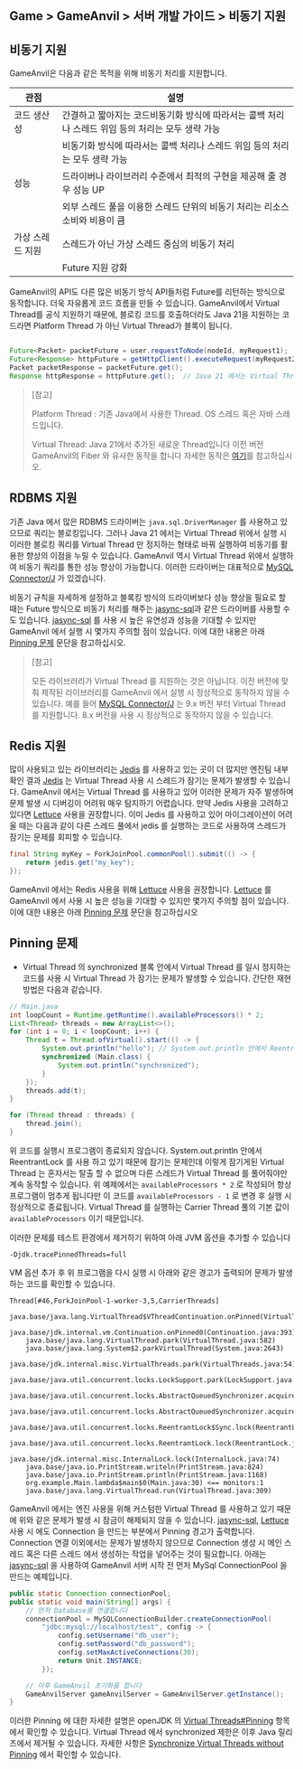 ## Game > GameAnvil > 서버 개발 가이드 > 비동기 지원

## 비동기 지원

GameAnvil은 다음과 같은 목적을 위해 비동기 처리를 지원합니다.

| 관점        | 설명                                                      |
|-----------|---------------------------------------------------------|
| 코드 생산성    | 간결하고 짧아지는 코드비동기화 방식에 따라서는 콜백 처리나 스레드 위임 등의 처리는 모두 생략 가능 |
|           | 비동기화 방식에 따라서는 콜백 처리나 스레드 위임 등의 처리는 모두 생략 가능             |
| 성능        | 드라이버나 라이브러리 수준에서 최적의 구현을 제공해 줄 경우 성능 UP                 |
|           | 외부 스레드 풀을 이용한 스레드 단위의 비동기 처리는 리소스 소비와 비용이 큼             |
| 가상 스레드 지원 | 스레드가 아닌 가상 스레드 중심의 비동기 처리                               |
|           | Future 지원 강화                                            |

GameAnvil의 API도 다른 많은 비동기 방식 API들처럼 Future를 리턴하는 방식으로 동작합니다. 더욱 자유롭게 코드 흐름을 만들 수 있습니다. GameAnvil에서 Virtual Thread를 공식 지원하기 때문에, 블로킹 코드를 호출하더라도 Java 21을 지원하는 코드라면 Platform Thread 가 아닌 Virtual Thread가 블록이 됩니다. 

```java

Future<Packet> packetFuture = user.requestToNode(nodeId, myRequest1);
Future<Response> httpFuture = getHttpClient().executeRequest(myRequest2);
Packet packetResponse = packetFuture.get();  
Response httpResponse = httpFuture.get();  // Java 21 에서는 Virtual Thread 만 블락

```

> [참고]
> 
> Platform Thread : 기존 Java에서 사용한 Thread. OS 스레드 혹은 자바 스레드입니다.
> 
> Virtual Thread: Java 21에서 추가된 새로운 Thread입니다 이전 버전 GameAnvil의 Fiber 와 유사한 동작을 합니다 자세한 동작은 [여기](https://openjdk.org/jeps/444)를 참고하십시오.


## RDBMS 지원

기존 Java 에서 많은 RDBMS 드라이버는 `java.sql.DriverManager` 를 사용하고 있으므로 쿼리는 블로킹입니다. 그러나 Java 21 에서는 Virtual Thread 위에서 실행 시 이러한 블로킹 쿼리를 Virtual Thread 만 정지하는 형태로 바꿔 실행하여 비동기를 활용한 향상의 이점을 누릴 수 있습니다. GameAnvil 역시 Virtual Thread 위에서 실행하여 비동기 쿼리를 통한 성능 향상이 가능합니다. 이러한 드라이버는 대표적으로 [MySQL Connector/J](https://github.com/mysql/mysql-connector-j) 가 있겠습니다. 

비동기 규칙을 자세하게 설정하고 블록킹 방식의 드라이버보다 성능 향상을 필요로 할 때는 Future 방식으로 비동기 처리를 해주는  [jasync-sql](https://github.com/jasync-sql/jasync-sql)과 같은 드라이버를 사용할 수 도 있습니다. [jasync-sql](https://github.com/jasync-sql/jasync-sql) 를 사용 시 높은 유연성과 성능을 기대할 수 있지만 GameAnvil 에서 실행 시 몇가지 주의할 점이 있습니다. 이에 대한 내용은 아래 [Pinning 문제](#pinning-문제) 문단을 참고하십시오.

> [참고]
>
> 모든 라이브러리가 Virtual Thread 를 지원하는 것은 아닙니다. 이전 버전에 맞춰 제작된 라이브러리를 GameAnvil 에서 실행 시 정상적으로 동작하지 않을 수 있습니다. 예를 들어 [MySQL Connector/J](https://github.com/mysql/mysql-connector-j) 는 9.x 버전 부터 Virtual Thread 를 지원합니다. 8.x 버전을 사용 시 정상적으로 동작하지 않을 수 있습니다.


## Redis 지원
많이 사용되고 있는 라이브러리는 [Jedis](https://github.com/redis/jedis) 를 사용하고 있는 곳이 더 많지만 엔진팀 내부 확인 결과 [Jedis](https://github.com/redis/jedis) 는 Virtual Thread 사용 시 스레드가 잠기는 문제가 발생할 수 있습니다. GameAnvil 에서는 Virtual Thread 를 사용하고 있어 이러한 문제가 자주 발생하며 문제 발생 시 디버깅이 어려워 매우 탐지하기 어렵습니다. 만약 Jedis 사용을 고려하고 있다면 [Lettuce](https://github.com/redis/lettuce) 사용을 권장합니다. 이미 Jedis 를 사용하고 있어 마이그레이션이 어려울 때는 다음과 같이 다른 스레드 풀에서 jedis 를 실행하는 코드로 사용하여 스레드가 잠기는 문제를 회피할 수 있습니다.

```java
final String myKey = ForkJoinPool.commonPool().submit(() -> {
    return jedis.get("my_key");
});
```

GameAnvil 에서는 Redis 사용을 위해 [Lettuce](https://github.com/redis/lettuce) 사용을 권장합니다. [Lettuce](https://github.com/redis/lettuce) 를 GameAnvil 에서 사용 시 높은 성능을 기대할 수 있지만 몇가지 주의할 점이 있습니다. 이에 대한 내용은 아래 [Pinning 문제](#_pinning-문제) 문단을 참고하십시오



## Pinning 문제
* Virtual Thread 의 synchronized 블록 안에서 Virtual Thread 를 일시 정지하는 코드를 사용 시 Virtual Thread 가 잠기는 문제가 발생할 수 있습니다. 간단한 재현 방법은 다음과 같습니다.

```java
// Main.java
int loopCount = Runtime.getRuntime().availableProcessors() * 2;
List<Thread> threads = new ArrayList<>();
for (int i = 0; i < loopCount; i++) {
    Thread t = Thread.ofVirtual().start(() -> {
        System.out.println("hello"); // System.out.println 안에서 ReentrantLock 를 사용합니다
        synchronized (Main.class) {
            System.out.println("synchronized");
        }
    });
    threads.add(t);
}

for (Thread thread : threads) {
    thread.join();
}
```
위 코드를 실행시 프로그램이 종료되지 않습니다. System.out.println 안에서 ReentrantLock 를 사용 하고 있기 때문에 잠기는 문제인데 이렇게 잠기게된 Virtual Thread 는 혼자서는 탈출 할 수 없으며 다른 스레드가 Virtual Thread 를 풀어줘야만 계속 동작할 수 있습니다. 위 예제에서는 `availableProcessors * 2` 로 작성되어 항상 프로그램이 멈추게 됩니다만 이 코드를 `availableProcessors - 1` 로 변경 후 실행 시 정상적으로 종료됩니다. Virtual Thread 를 실행하는 Carrier Thread 풀의 기본 값이 `availableProcessors` 이기 때문입니다.

이러한 문제를 테스트 환경에서 제거하기 위하여 아래 JVM 옵션을 추가할 수 있습니다
```
-Djdk.tracePinnedThreads=full
```
VM 옵션 추가 후 위 프로그램을 다시 실행 시 아래와 같은 경고가 출력되어 문제가 발생하는 코드를 확인할 수 있습니다.
```
Thread[#46,ForkJoinPool-1-worker-3,5,CarrierThreads]
    java.base/java.lang.VirtualThread$VThreadContinuation.onPinned(VirtualThread.java:183)
    java.base/jdk.internal.vm.Continuation.onPinned0(Continuation.java:393)
    java.base/java.lang.VirtualThread.park(VirtualThread.java:582)
    java.base/java.lang.System$2.parkVirtualThread(System.java:2643)
    java.base/jdk.internal.misc.VirtualThreads.park(VirtualThreads.java:54)
    java.base/java.util.concurrent.locks.LockSupport.park(LockSupport.java:219)
    java.base/java.util.concurrent.locks.AbstractQueuedSynchronizer.acquire(AbstractQueuedSynchronizer.java:754)
    java.base/java.util.concurrent.locks.AbstractQueuedSynchronizer.acquire(AbstractQueuedSynchronizer.java:990)
    java.base/java.util.concurrent.locks.ReentrantLock$Sync.lock(ReentrantLock.java:153)
    java.base/java.util.concurrent.locks.ReentrantLock.lock(ReentrantLock.java:322)
    java.base/jdk.internal.misc.InternalLock.lock(InternalLock.java:74)
    java.base/java.io.PrintStream.writeln(PrintStream.java:824)
    java.base/java.io.PrintStream.println(PrintStream.java:1168)
    org.example.Main.lambda$main$0(Main.java:30) <== monitors:1
    java.base/java.lang.VirtualThread.run(VirtualThread.java:309)
```

GameAnvil 에서는 엔진 사용을 위해 커스텀한 Virtual Thread 를 사용하고 있기 때문에 위와 같은 문제가 발생 시 잠금이 해제되지 않을 수 있습니다. [jasync-sql](https://github.com/jasync-sql/jasync-sql), [Lettuce](https://github.com/redis/lettuce) 사용 시 에도 Connection 을 만드는 부분에서 Pinning 경고가 출력합니다. Connection 연결 이외에서는 문제가 발생하지 않으므로 Connection 생성 시 메인 스레드 혹은 다른 스레드 에서 생성하는 작업을 넣어주는 것이 필요합니다. 아래는 [jasync-sql](https://github.com/jasync-sql/jasync-sql) 을 사용하여 GameAnvil 서버 시작 전 먼저 MySql ConnectionPool 을 만드는 예제입니다.

```java
public static Connection connectionPool;
public static void main(String[] args) {
    // 먼저 Database를 연결합니다
    connectionPool = MySQLConnectionBuilder.createConnectionPool(
        "jdbc:mysql://localhost/test", config -> {
            config.setUsername("db_user");
            config.setPassword("db_password");
            config.setMaxActiveConnections(30);
            return Unit.INSTANCE;
        });

    // 이후 GameAnvil 초기화를 합니다
    GameAnvilServer gameAnvilServer = GameAnvilServer.getInstance();
}
```

이러한 Pinning 에 대한 자세한 설명은 openJDK 의 [Virtual Threads#Pinning](https://openjdk.org/jeps/444#Pinning) 항목 에서 확인할 수 있습니다.
Virtual Thread 에서 synchronized 제한은 이후 Java 릴리즈에서 제거될 수 있습니다. 자세한 사항은 [Synchronize Virtual Threads without Pinning](https://openjdk.org/jeps/491) 에서 확인할 수 있습니다.